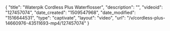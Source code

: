 {
    "title": "Waterpik Cordless Plus Waterflosser",
    "description": "",
    "videoid": "127457074",
    "date_created": "1509547968",
    "date_modified": "1516644531",
    "type": "captivate",
    "layout": "video",
    "url": "\/v\/cordless-plus-14660976-43511693-mp4\/127457074"
}
